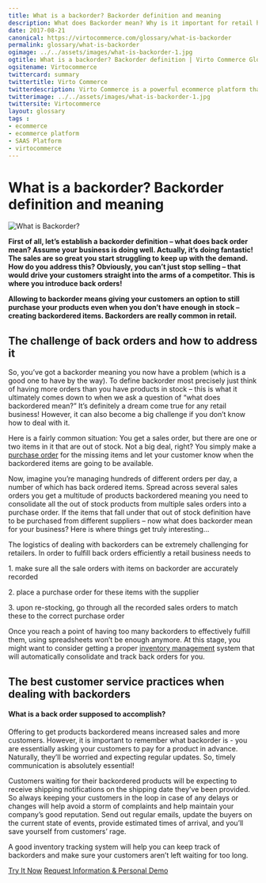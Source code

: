 ```yaml
--- 
title: What is a backorder? Backorder definition and meaning
description: What does Backorder mean? Why is it important for retail how to deal with it? Learn more about backorder definitions and meaning in this article.
date: 2017-08-21 
canonical: https://virtocommerce.com/glossary/what-is-backorder
permalink: glossary/what-is-backorder
ogimage: ../../assets/images/what-is-backorder-1.jpg
ogtitle: What is a backorder? Backorder definition | Virto Commerce Glossary
ogsitename: Virtocommerce
twittercard: summary
twittertitle: Virto Commerce
twitterdescription: Virto Commerce is a powerful ecommerce platform that includes everything you need to create an online store and sell online. Try it free with Free Community License
twitterimage: ../../assets/images/what-is-backorder-1.jpg
twittersite: Virtocommerce
layout: glossary
tags : 
- ecommerce
- ecommerce platform
- SAAS Platform
- virtocommerce 
---
```

<div class="business-cnt">
    <div class="head __cart">
        <h1 class="title">What is a backorder? Backorder definition and meaning</h1>
    </div>
    <img alt="What is Backorder?" src="assets/images/what-is-backorder-1.jpg" />
    <p class="text"><strong>First of all, let’s establish a backorder definition – what does back order mean? Assume your business is doing well. Actually, it’s doing fantastic! The sales are so great you start struggling to keep up with the demand. How do you address this? Obviously, you can’t just stop selling – that would drive your customers straight into the arms of a competitor. This is where you introduce back orders!</strong>
        </p>
    <p class="text"><strong>Allowing to backorder means giving your customers an option to still purchase your products even when you don’t have enough in stock – creating backordered items. Backorders are really common in retail.</strong>
        </p>
    <h2>The challenge of back orders and how to address it</h2>
    <p class="text">
    So, you’ve got a backorder meaning you now have a problem (which is a good one to have by the way). To define backorder most precisely just think of having more orders than you have products in stock – this is what it ultimately comes down to when we ask a question of “what does backordered mean?” It’s definitely a dream come true for any retail business! However, it can also become a big challenge if you don’t know how to deal with it. </p>  
    <p class="text">
    Here is a fairly common situation: You get a sales order, but there are one or two items in it that are out of stock. Not a big deal, right? You simply make a <a href="{{ '/glossary/purchase-order-management-software' | absolute_url }}"> purchase order</a> for the missing items and let your customer know when the backordered items are going to be available. </p>
    <p class="text">
    Now, imagine you’re managing hundreds of different orders per day, a number of which has back ordered items. Spread across several sales orders you get a multitude of products backordered meaning you need to consolidate all the out of stock products from multiple sales orders into a purchase order. If the items that fall under that out of stock definition have to be purchased from different suppliers – now what does backorder mean for your business? Here is where things get truly interesting… </p>
    <p class="text">The logistics of dealing with backorders can be extremely challenging for retailers. In order to fulfill back orders efficiently a retail business needs to</p>
    <p class="text"> 1. make sure all the sale orders with items on backorder are accurately recorded</p>
    <p class="text"> 2. place a purchase order for these items with the supplier</p>
    <p class="text"> 3. upon re-stocking, go through all the recorded sales orders to match these to the correct purchase order </p>
    <p class="text">Once you reach a point of having too many backorders to effectively fulfill them, using spreadsheets won’t be enough anymore. At this stage, you might want to consider getting a proper <a href="{{ '/glossary/what-is-inventory-management' | absolute_url }}">inventory management</a> system  that will automatically consolidate and track back orders for you.</p>
    <h2>The best customer service practices when dealing with backorders</h2>
    <p class="text"></p>
    <h4>What is a back order supposed to accomplish?</h4>
    <p class="text">
    Offering to get products backordered means increased sales and more customers. However, it is important to remember what backorder is  - you are essentially asking your customers to pay for a product in advance. Naturally, they’ll be worried and expecting regular updates. So, timely communication is absolutely essential!</p>
    <p class="text">
    Customers waiting for their backordered products will be expecting to receive shipping notifications on the shipping date they’ve been provided. So always keeping your customers in the loop in case of any delays or changes will help avoid a storm of complaints and help maintain your company’s good reputation. Send out regular emails, update the buyers on the current state of events, provide estimated times of arrival, and you’ll save yourself from customers’ rage.</p>
    <p class="text">
    A good inventory tracking system will help you can keep track of backorders and make sure your customers aren’t left waiting for too long.</p>
<div class="buttons">
        <a class="button fill" href="/try-now">Try It Now</a>
        <a class="button fill" href="/contact-us">Request Information & Personal Demo</a>
    </div>
</div>
